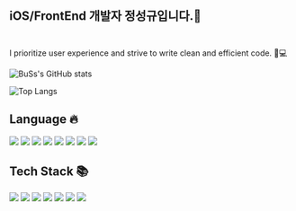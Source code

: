 ## iOS/FrontEnd 개발자 정성규입니다.👋 <br><br>

I prioritize user experience and strive to write clean and efficient code. 📱💻

![BuSs's GitHub stats](https://github-readme-stats.vercel.app/api?username=BuSs11&show_icons=true&theme=dark)

![Top Langs](https://github-readme-stats.vercel.app/api/top-langs/?username=BuSs11&layout=compact&theme=tokyonight)

## Language 🔥
<img src="https://img.shields.io/badge/-HTML5-E34F26?style=flat-square&amp;logo=html5&amp;logoColor=white" /> <img src="https://img.shields.io/badge/-CSS3-1572B6?style=flat-square&amp;logo=css3&amp;logoColor=white" /> <img src="https://img.shields.io/badge/-LESS-CC6699?style=flat-square&amp;logo=sass&amp;logoColor=white" /> <img src="https://img.shields.io/badge/-JavaScript-F7DF1E?style=flat-square&amp;logo=javascript&amp;logoColor=black" />  <img src="https://img.shields.io/badge/-TypeScript-3178C6?style=flat-square&amp;logo=typescript&amp;logoColor=white" /> <img src="https://img.shields.io/badge/-Objective--C-007ACC?style=flat-square&amp;logo=c&amp;logoColor=white" /> <img src="https://img.shields.io/badge/-Swift-FA7343?style=flat-square&amp;logo=swift&amp;logoColor=white" /> <img src="https://img.shields.io/badge/-Python-3776AB?style=flat-square&amp;&logo=Python&logoColor=white" />

## Tech Stack 📚
<img src="https://img.shields.io/badge/-React-61DAFB?style=flat-square&amp;&logo=React&logoColor=white" /> <img src="https://img.shields.io/badge/-Redux-764ABC?style=flat-square&amp;&logo=Redux&logoColor=white" /> <img src="https://img.shields.io/badge/-Node.js-339933?style=flat-square&amp;logo=node.js&amp;logoColor=white" /> <img src="https://img.shields.io/badge/-Alamofire-FF5733?style=flat-square&amp;logo=swift&amp;logoColor=white" /> <img src="https://img.shields.io/badge/-Realm-39477F?style=flat-square&amp;logo=realm&amp;logoColor=white" /> <img src="https://img.shields.io/badge/-RxSwift-B7178C?style=flat-square&amp;logo=swift&amp;logoColor=white" /> <img src="https://img.shields.io/badge/-RxCocoa-8A2BE2?style=flat-square&amp;logo=swift&amp;logoColor=white" />
